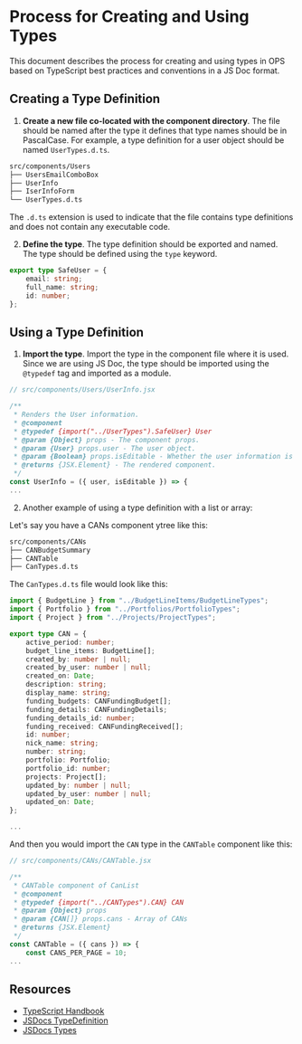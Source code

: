 # Process for Creating and Using Types

This document describes the process for creating and using types in OPS based on TypeScript best practices and conventions in a JS Doc format.

## Creating a Type Definition

1. **Create a new file co-located with the component directory**. The file should be named after the type it defines that type names should be in PascalCase. For example, a type definition for a user object should be named `UserTypes.d.ts`.

```markdown
src/components/Users
├── UsersEmailComboBox
├── UserInfo
├── IserInfoForm
└── UserTypes.d.ts
```

The `.d.ts` extension is used to indicate that the file contains type definitions and does not contain any executable code.

2. **Define the type**. The type definition should be exported and named. The type should be defined using the `type` keyword.

```typescript
export type SafeUser = {
    email: string;
    full_name: string;
    id: number;
};
```


## Using a Type Definition

1. **Import the type**. Import the type in the component file where it is used. Since we are using JS Doc, the type should be imported using the `@typedef` tag and imported as a module.

```jsx
// src/components/Users/UserInfo.jsx

/**
 * Renders the User information.
 * @component
 * @typedef {import("../UserTypes").SafeUser} User
 * @param {Object} props - The component props.
 * @param {User} props.user - The user object.
 * @param {Boolean} props.isEditable - Whether the user information is editable.
 * @returns {JSX.Element} - The rendered component.
 */
const UserInfo = ({ user, isEditable }) => {
...
```

2. Another example of using a type definition with a list or array:

Let's say you have a CANs component ytree like this:

```markdown
src/components/CANs
├── CANBudgetSummary
├── CANTable
├── CanTypes.d.ts
```

The `CanTypes.d.ts` file would look like this:

```typescript
import { BudgetLine } from "../BudgetLineItems/BudgetLineTypes";
import { Portfolio } from "../Portfolios/PortfolioTypes";
import { Project } from "../Projects/ProjectTypes";

export type CAN = {
    active_period: number;
    budget_line_items: BudgetLine[];
    created_by: number | null;
    created_by_user: number | null;
    created_on: Date;
    description: string;
    display_name: string;
    funding_budgets: CANFundingBudget[];
    funding_details: CANFundingDetails;
    funding_details_id: number;
    funding_received: CANFundingReceived[];
    id: number;
    nick_name: string;
    number: string;
    portfolio: Portfolio;
    portfolio_id: number;
    projects: Project[];
    updated_by: number | null;
    updated_by_user: number | null;
    updated_on: Date;
};

...
```

And then you would import the `CAN` type in the `CANTable` component like this:

```jsx
// src/components/CANs/CANTable.jsx

/**
 * CANTable component of CanList
 * @component
 * @typedef {import("../CANTypes").CAN} CAN
 * @param {Object} props
 * @param {CAN[]} props.cans - Array of CANs
 * @returns {JSX.Element}
 */
const CANTable = ({ cans }) => {
    const CANS_PER_PAGE = 10;
...
```

## Resources

- [TypeScript Handbook](https://www.typescriptlang.org/docs/handbook/intro.html)
- [JSDocs TypeDefinition](https://jsdoc.app/tags-typedef)
- [JSDocs Types](https://jsdoc.app/tags-type)
```
